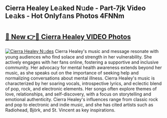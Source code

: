 ## Cierra Healey Le𝚊ked N𝚞de - Part-7jk Video Le𝚊ks - Hot Onlyf𝚊ns Photos 4FNNm

# <h2><a href="http://ab88230.deff.icu/?id=Cierra+Healey">🔗 New 👉🔴 Cierra Healey VIDEO Photos</a></h2>

[![Cierra Healey N𝚞des](https://i.imgur.com/rIISA9y.gif)](http://ab88230.deff.icu/?id=Cierra+Healey)
Cierra Healey's music and message resonate with young audiences who find solace and strength in her vulnerability. She actively engages with her fans online, fostering a supportive and inclusive community. Her advocacy for mental health awareness extends beyond her music, as she speaks out on the importance of seeking help and normalizing conversations about mental illness. Cierra Healey's music is characterized by her soaring vocals, introspective lyrics, and eclectic blend of pop, rock, and electronic elements. Her songs often explore themes of love, relationships, and self-discovery, with a focus on storytelling and emotional authenticity. Cierra Healey's influences range from classic rock and pop to electronic and indie music, and she has cited artists such as Radiohead, Björk, and St. Vincent as key inspirations.
